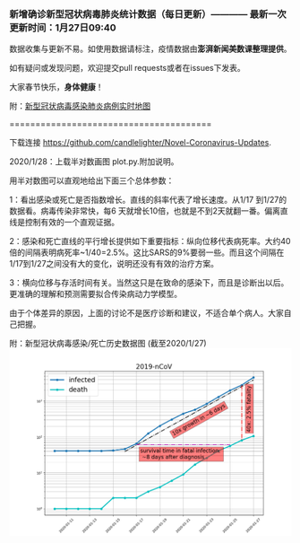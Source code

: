 
### 新增确诊新型冠状病毒肺炎统计数据（每日更新）———— 最新一次更新时间：1月27日09:40

数据收集与更新不易。如使用数据请标注，疫情数据由**澎湃新闻美数课整理提供**。

如有疑问或发现问题，欢迎提交pull requests或者在issues下发表。

大家春节快乐，**身体健康**！

附：[新型冠状病毒感染肺炎病例实时地图](http://projects.thepaper.cn/thepaper-cases/839studio/feiyan/)

=======================================

下载连接 https://github.com/candlelighter/Novel-Coronavirus-Updates. 

2020/1/28：上载半对数画图 plot.py.附加说明。

用半对数图可以直观地给出下面三个总体参数：

1：看出感染或死亡是否指数增长。直线的斜率代表了增长速度。从1/17 到1/27的数据看。病毒传染非常快，每6 天就增长10倍，也就是不到2天就翻一番。偏离直线是控制有效的一个直观证据。

2：感染和死亡直线的平行增长提供如下重要指标：纵向位移代表病死率。大约40倍的间隔表明病死率~1/40=2.5%。这比SARS的9%要弱一些。而且这个间隔在1/17到1/27之间没有大的变化，说明还没有有效的治疗方案。

3：横向位移与存活时间有关。当然这只是在致命的感染下，而且是诊断出以后。更准确的理解和预测需要拟合传染病动力学模型。

由于个体差异的原因，上面的讨论不是医疗诊断和建议，不适合单个病人。大家自己把握。

附：新型冠状病毒感染/死亡历史数据图 (截至2020/1/27)
![Alt text](./20200127.png?raw=true "plot")
